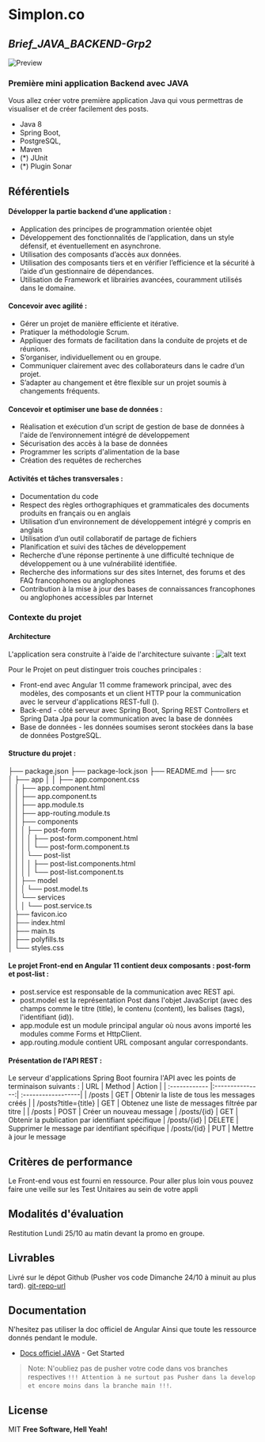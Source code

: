# Simplon.co

## _Brief_JAVA_BACKEND-Grp2_

![Preview](https://github.com/yabarji59/Brief_JAVA_BACKEND-Grp4/blob/main/Java8.png?raw=true)

### Première mini application Backend avec JAVA  
Vous allez créer votre première application Java qui vous permettras de visualiser et de créer facilement des posts.  
- Java 8
- Spring Boot, 
- PostgreSQL, 
- Maven 
- (*) JUnit 
- (*) Plugin Sonar  

## Référentiels 
#### Développer la partie backend d’une application :  
- Application des principes de programmation orientée objet
- Développement des fonctionnalités de l’application, dans un style défensif, et éventuellement en asynchrone.
- Utilisation des composants d’accès aux données. 
- Utilisation des composants tiers et en vérifier l’efficience et la sécurité à l’aide d’un gestionnaire de dépendances. 
- Utilisation de Framework et librairies avancées, couramment utilisés dans le domaine.  

#### Concevoir avec agilité : 
- Gérer un projet de manière efficiente et itérative. 
- Pratiquer la méthodologie Scrum. 
- Appliquer des formats de facilitation dans la conduite de projets et de réunions. 
- S’organiser, individuellement ou en groupe. 
- Communiquer clairement avec des collaborateurs dans le cadre d’un projet. 
- S’adapter au changement et être flexible sur un projet soumis à changements fréquents.

#### Concevoir et optimiser une base de données : 
- Réalisation et exécution d’un script de gestion de base de données à l'aide de l’environnement intégré de développement
- Sécurisation des accès à la base de données 
- Programmer les scripts d'alimentation de la base 
- Création des requêtes de recherches

#### Activités et tâches transversales : 
- Documentation du code 
- Respect des règles orthographiques et grammaticales des documents produits en français ou en anglais 
- Utilisation d’un environnement de développement intégré y compris en anglais 
- Utilisation d’un outil collaboratif de partage de fichiers 
- Planification et suivi des tâches de développement 
- Recherche d’une réponse pertinente à une difficulté technique de développement ou à une vulnérabilité identifiée. 
- Recherche des informations sur des sites Internet, des forums et des FAQ francophones ou anglophones 
- Contribution à la mise à jour des bases de connaissances francophones ou anglophones accessibles par Internet 

### Contexte du projet 
#### Architecture 
L'application sera construite à l'aide de l'architecture suivante : 
![alt text](https://github.com/yabarji59/Brief_JAVA_BACKEND-Grp4/blob/main/FrontEnd.png?raw=true)

Pour le Projet on peut distinguer trois couches principales :  
- Front-end avec Angular 11 comme framework principal, avec des modèles, des composants et un client HTTP pour la communication avec le serveur d'applications REST-full ().
- Back-end - côté serveur avec Spring Boot, Spring REST Controllers et Spring Data Jpa pour la communication avec la base de données
- Base de données - les données soumises seront stockées dans la base de données PostgreSQL. 

#### Structure du projet :
├── package.json 
├── package-lock.json 
├── README.md 
├── src  
│   ├── app 
│   │   ├── app.component.css  
│   │   ├── app.component.html  
│   │   ├── app.component.ts  
│   │   ├── app.module.ts  
│   │   ├── app-routing.module.ts  
│   │   ├── components  
│   │   │   ├── post-form  
│   │   │   │   ├── post-form.component.html  
│   │   │   │   └── post-form.component.ts  
│   │   │   └── post-list  
│   │   │   │   ├── post-list.components.html  
│   │   │   │   └── post-list.component.ts  
│   │   ├── model  
│   │   │   └── post.model.ts  
│   │   └── services  
│   │   │   └── post.service.ts  
│   ├── favicon.ico  
│   ├── index.html  
│   ├── main.ts  
│   ├── polyfills.ts  
│   └── styles.css 

#### Le projet Front-end en Angular 11 contient deux composants : post-form et post-list :
- post.service est responsable de la communication avec REST api.
- post.model est la représentation Post dans l'objet JavaScript (avec des champs comme le titre (title), le contenu (content), les balises (tags), l'identifiant (id)).
- app.module est un module principal angular où nous avons importé les modules comme Forms et HttpClient.
- app.routing.module contient URL composant angular correspondants. 

#### Présentation de l'API REST :
Le serveur d'applications Spring Boot fournira l'API avec les points de terminaison suivants : 
| URL  | Method  | Action |
| :------------ |:---------------:| :------------------|
| /posts       | GET | Obtenir la liste de tous les messages créés |
| /posts?title={title} | GET | Obtenez une liste de messages filtrée par titre |
| /posts | POST |  Créer un nouveau message 
| /posts/{id}  | GET |  Obtenir la publication par identifiant spécifique 
| /posts/{id}  | DELETE |  Supprimer le message par identifiant spécifique
| /posts/{id}  | PUT |  Mettre à jour le message 

## Critères de performance 
Le Front-end vous est fourni en ressource. 
Pour aller plus loin vous pouvez faire une veille sur les Test Unitaires au sein de votre appli  

## Modalités d'évaluation 
Restitution Lundi 25/10 au matin devant la promo en groupe. 

## Livrables 
Livré sur le dépot Github (Pusher vos code Dimanche 24/10 à minuit au plus tard).
[git-repo-url]

## Documentation
N'hesitez pas utiliser la doc officiel de Angular
Ainsi que toute les ressource donnés pendant le module.
- [Docs officiel JAVA] - Get Started

> Note: N'oubliez pas de pusher votre code dans vos branches respectives `!!! Attention à ne surtout pas Pusher dans la develop et encore moins dans la branche main !!!`.

## License
MIT
**Free Software, Hell Yeah!**

   [git-repo-url]: <https://github.com/yabarji59/Brief_JAVA_BACKEND-Grp2.git>
   [Docs officiel JAVA]: <https://docs.oracle.com/en/java/>
